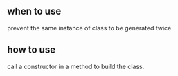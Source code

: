 ## when to use
prevent the same instance of class to be generated twice

## how to use
call a constructor in a method to build the class.